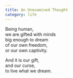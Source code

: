 ```yaml
---
title: An Unexamined Thought
category: life
---
```

Being human,  
we are gifted with minds  
big enough to dream   
of our own freedom,  
or our own captivity.

And it is our gift,  
and our curse,  
to live what we dream.
